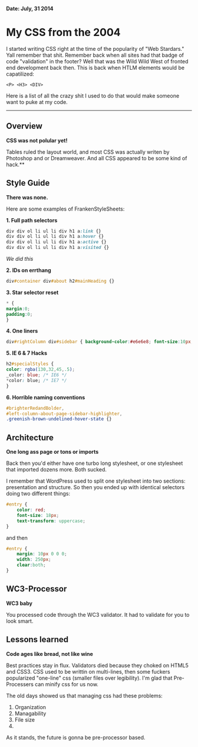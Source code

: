 **Date: July, 31 2014**

# My CSS from the 2004


I started writing CSS right at the time of the popularity of "Web Stardars." Yall remember that shit. Remember back when all sites had that badge of code "validation" in the footer? Well that was the Wild Wild West of fronted end development back then. This is back when HTLM elements would be capatilized:

`<P> <H3> <DIV>`

Here is a list of all the crazy shit I used to do that would make someone want to puke at my code.

___


## Overview

**CSS was not polular yet!**

Tables ruled the layout world, and most CSS was actually writen by Photoshop and or Dreamweaver. And all CSS appeared to be some kind of hack.**



## Style Guide

**There was none.**

Here are some examples of FrankenStyleSheets:

**1. Full path selectors**

```css
div div ol li ul li div h1 a:link {}
div div ol li ul li div h1 a:hover {}
div div ol li ul li div h1 a:active {}
div div ol li ul li div h1 a:visited {}
```
*We did this*

**2. IDs on errthang**
```css
div#container div#about h2#mainHeading {}
```

**3. Star selector reset**
```css
* {
margin:0;
padding:0;
}
```

**4. One liners**
```css
div#rightColumn div#sidebar { background-color:#e6e6e8; font-size:10px; font-family:georgia; padding-top:23px; margin:0 20px; color:#666; }
```
**5. IE 6 & 7 Hacks**
```css
h2#specialStyles {
color: rgba(130,32,45,.5);
_color: blue; /* IE6 */
*color: blue; /* IE7 */
}
```

**6. Horrible naming conventions**
```css
#brighterRedandBolder,
#left-column-about-page-sidebar-highlighter,
.greenish-brown-undelined-hover-state {}
```


## Architecture

**One long ass page or tons or imports**

Back then you'd either have one turbo long stylesheet, or one stylesheet that imported dozens more. Both sucked.

I remember that WordPress used to split one stylesheet into two sections: presentation and structure. So then you ended up with identical selectors doing two different things:

```css
#entry {
    color: red;
    font-size: 18px;
    text-transform: uppercase;
}
```

and then

```css
#entry {
    margin: 10px 0 0 0;
    width: 250px;
    clear:both;
}
```

## WC3-Processor

**WC3 baby**

You processed code through the WC3 validator. It had to validate for you to look smart.




## Lessons learned

**Code ages like bread, not like wine**

Best practices stay in flux. Validators died because they choked on HTML5 and CSS3. CSS used to be writtin on multi-lines, then some fuckers popularized "one-line" css (smaller files over legibility). I'm glad that Pre-Processers can minify css for us now.

The old days showed us that managing css had these problems:

1. Organization
2. Managability
3. File size
4.

As it stands, the future is gonna be pre-processor based.

